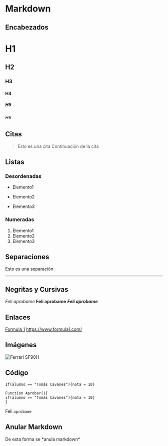 # Markdown

## Encabezados

# H1
## H2
### H3
#### H4
##### H5
###### H6

## Citas

> Esto es una cita
> Continuación de la cita

## Listas

### Desordenadas
- Elemento1
* Elemento2
+ Elemento3

### Numeradas

1. Elemento1
2. Elemento2
3. Elemento3

## Separaciones
Esto es una separación
___

## Negritas y Cursivas
*Feli aprobame*
**Feli aprobame**
***Feli aprobame***

## Enlaces
[Formula 1](https://www.formula1.com/ "Red Bull se la come")
<https://www.formula1.com/>

## Imágenes
![Ferrari SF90H](https://www.motorsportweek.com//admin/ckfinder/userfiles/images/2019/Formula1/190022_SF90_team.jpg "Esto si que es un equipo Feli")

## Código

    If(alumno == "Tomás Cavanes"){nota = 10}

~~~
Function Aprobar(){
if(alumno == "Tomás Cavanes"){nota = 10}
}
~~~

Feli `aprobame`

## Anular Markdown

De esta forma se \*anula markdown*
